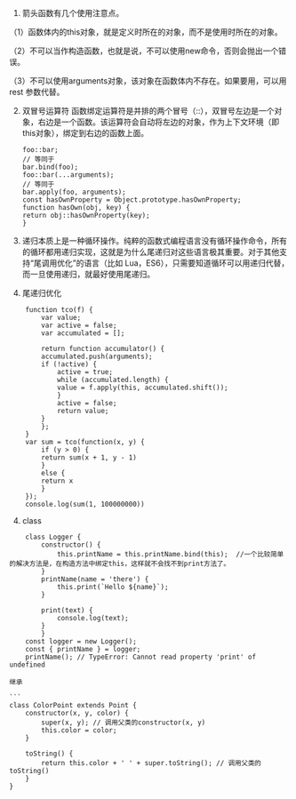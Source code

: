 1. 箭头函数有几个使用注意点。

（1）函数体内的this对象，就是定义时所在的对象，而不是使用时所在的对象。

（2）不可以当作构造函数，也就是说，不可以使用new命令，否则会抛出一个错误。

（3）不可以使用arguments对象，该对象在函数体内不存在。如果要用，可以用 rest 参数代替。

2. 双冒号运算符
    函数绑定运算符是并排的两个冒号（::），双冒号左边是一个对象，右边是一个函数。该运算符会自动将左边的对象，作为上下文环境（即this对象），绑定到右边的函数上面。

    ```
    foo::bar;
    // 等同于
    bar.bind(foo);
    foo::bar(...arguments);
    // 等同于
    bar.apply(foo, arguments);
    const hasOwnProperty = Object.prototype.hasOwnProperty;
    function hasOwn(obj, key) {
    return obj::hasOwnProperty(key);
    }
    ```

3. 递归本质上是一种循环操作。纯粹的函数式编程语言没有循环操作命令，所有的循环都用递归实现，这就是为什么尾递归对这些语言极其重要。对于其他支持“尾调用优化”的语言（比如 Lua，ES6），只需要知道循环可以用递归代替，而一旦使用递归，就最好使用尾递归。

4. 尾递归优化

```
    function tco(f) {
        var value;
        var active = false;
        var accumulated = [];
    
        return function accumulator() {
        accumulated.push(arguments);
        if (!active) {
            active = true;
            while (accumulated.length) {
            value = f.apply(this, accumulated.shift());
            }
            active = false;
            return value;
        }
        };
    }
    var sum = tco(function(x, y) {
        if (y > 0) {
        return sum(x + 1, y - 1)
        }
        else {
        return x
        }
    });
    console.log(sum(1, 100000000)) 
```

4. class 
```
    class Logger {
        constructor() {
            this.printName = this.printName.bind(this);  //一个比较简单的解决方法是，在构造方法中绑定this，这样就不会找不到print方法了。
        }
        printName(name = 'there') {
            this.print(`Hello ${name}`);
        }

        print(text) {
            console.log(text);
        }
        }
    const logger = new Logger();
    const { printName } = logger;
    printName(); // TypeError: Cannot read property 'print' of undefined
```
    继承

    ```
    class ColorPoint extends Point {
        constructor(x, y, color) {
            super(x, y); // 调用父类的constructor(x, y)
            this.color = color;
        }

        toString() {
            return this.color + ' ' + super.toString(); // 调用父类的toString()
        }
    }

```